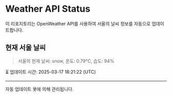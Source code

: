 
# Weather API Status

이 리포지토리는 OpenWeather API를 사용하여 서울의 날씨 정보를 자동으로 업데이트합니다.

## 현재 서울 날씨
> 서울의 현재 날씨: snow, 온도: 0.79°C, 습도: 94%

⏳ 업데이트 시간: 2025-03-17 18:21:22 (UTC)

---
자동 업데이트 봇에 의해 관리됩니다.
